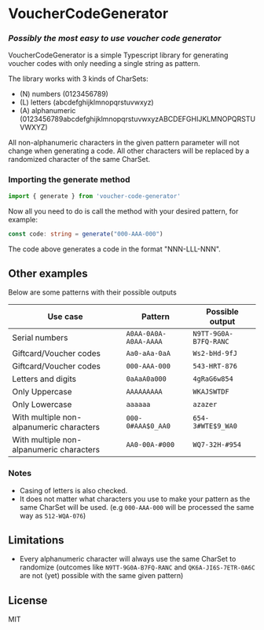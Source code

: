# VoucherCodeGenerator

### _Possibly the most easy to use voucher code generator_
VoucherCodeGenerator is a simple Typescript library for generating voucher codes with only needing a single string as pattern.

The library works with 3 kinds of CharSets:
- (N) numbers (0123456789)
- (L) letters (abcdefghijklmnopqrstuvwxyz)
- (A) alphanumeric (0123456789abcdefghijklmnopqrstuvwxyzABCDEFGHIJKLMNOPQRSTUVWXYZ)

All non-alphanumeric characters in the given pattern parameter will not change when generating a code. All other characters will be replaced by a randomized character of the same CharSet.

### Importing the generate method
```typescript
import { generate } from 'voucher-code-generator'
```

Now all you need to do is call the method with your desired pattern, for example:
```typescript
const code: string = generate("000-AAA-000")
```
The code above generates a code in the format "NNN-LLL-NNN".

## Other examples

Below are some patterns with their possible outputs

| Use case | Pattern | Possible output |
| -------- | ------- | -------------- |
| Serial numbers | `A0AA-0A0A-A0AA-AAAA` | `N9TT-9G0A-B7FQ-RANC` |
| Giftcard/Voucher codes | `Aa0-aAa-0aA` | `Ws2-bHd-9fJ` |
| Giftcard/Voucher codes | `000-AAA-000` | `543-HRT-876` |
| Letters and digits | `0aAaA0a000` | `4gRaG6w854` |
| Only Uppercase | `AAAAAAAAA` | `WKAJSWTDF` |
| Only Lowercase | `aaaaaa` | `azazer` |
| With multiple non-alpanumeric characters | `000-0#AAA$0_AA0` | `654-3#WTE$9_WA0` |
| With multiple non-alpanumeric characters | `AA0-00A-#000` | `WQ7-32H-#954` |

### Notes
- Casing of letters is also checked.
- It does not matter what characters you use to make your pattern as the same CharSet will be used. (e.g `000-AAA-000` will be processed the same way as `512-WQA-076`)

## Limitations
- Every alphanumeric character will always use the same CharSet to randomize (outcomes like `N9TT-9G0A-B7FQ-RANC` and `QK6A-JI6S-7ETR-0A6C` are not (yet) possible with the same given pattern)

## License
MIT
